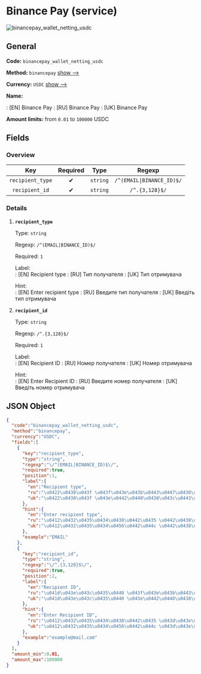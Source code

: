 
# Binance Pay (service) 
![binancepay_wallet_netting_usdc](https://static.openfintech.io/payout_methods/binancepay_wallet_netting_usdc/logo.svg?w=400&c=v0.59.26#w24)  

## General 
 
**Code:** `binancepay_wallet_netting_usdc` 
 
**Method:** `binancepay` [show -->](/payout-methods/binancepay/) 
 
**Currency:** `USDC` [show -->](/currencies/USDC/) 
 
**Name:** 
 
:	[EN] Binance Pay 
:	[RU] Binance Pay 
:	[UK] Binance Pay 
 
**Amount limits:** from `0.01` to `100000` USDC 

## Fields 

### Overview 

|Key|Required|Type|Regexp| 
|:---:|:---:|:---:|:---:| 
|`recipient_type`|✔|`string`|`/^(EMAIL\|BINANCE_ID)$/`| 
|`recipient_id`|✔|`string`|`/^.{3,128}$/`| 
 

### Details 
 
1. **`recipient_type`** 
 
	Type: `string` 
 
	Regexp: `/^(EMAIL|BINANCE_ID)$/` 
 
	Required: `1` 
 
	Label:  
	: [EN] Recipient type 
	: [RU] Тип получателя 
	: [UK] Тип отримувача 
 
	Hint:  
	: [EN] Enter recipient type 
	: [RU] Введите тип получателя 
	: [UK] Введіть тип отримувача 
 
2. **`recipient_id`** 
 
	Type: `string` 
 
	Regexp: `/^.{3,128}$/` 
 
	Required: `1` 
 
	Label:  
	: [EN] Recipient ID 
	: [RU] Номер получателя 
	: [UK] Номер отримувача 
 
	Hint:  
	: [EN] Enter Recipient ID 
	: [RU] Введите номер получателя 
	: [UK] Введіть номер отримувача 
 

## JSON Object 

```json
{
  "code":"binancepay_wallet_netting_usdc",
  "method":"binancepay",
  "currency":"USDC",
  "fields":[
    {
      "key":"recipient_type",
      "type":"string",
      "regexp":"\/^(EMAIL|BINANCE_ID)$\/",
      "required":true,
      "position":1,
      "label":{
        "en":"Recipient type",
        "ru":"\u0422\u0438\u043f \u043f\u043e\u043b\u0443\u0447\u0430\u0442\u0435\u043b\u044f",
        "uk":"\u0422\u0438\u043f \u043e\u0442\u0440\u0438\u043c\u0443\u0432\u0430\u0447\u0430"
      },
      "hint":{
        "en":"Enter recipient type",
        "ru":"\u0412\u0432\u0435\u0434\u0438\u0442\u0435 \u0442\u0438\u043f \u043f\u043e\u043b\u0443\u0447\u0430\u0442\u0435\u043b\u044f",
        "uk":"\u0412\u0432\u0435\u0434\u0456\u0442\u044c \u0442\u0438\u043f \u043e\u0442\u0440\u0438\u043c\u0443\u0432\u0430\u0447\u0430"
      },
      "example":"EMAIL"
    },
    {
      "key":"recipient_id",
      "type":"string",
      "regexp":"\/^.{3,128}$\/",
      "required":true,
      "position":2,
      "label":{
        "en":"Recipient ID",
        "ru":"\u041d\u043e\u043c\u0435\u0440 \u043f\u043e\u043b\u0443\u0447\u0430\u0442\u0435\u043b\u044f",
        "uk":"\u041d\u043e\u043c\u0435\u0440 \u043e\u0442\u0440\u0438\u043c\u0443\u0432\u0430\u0447\u0430"
      },
      "hint":{
        "en":"Enter Recipient ID",
        "ru":"\u0412\u0432\u0435\u0434\u0438\u0442\u0435 \u043d\u043e\u043c\u0435\u0440 \u043f\u043e\u043b\u0443\u0447\u0430\u0442\u0435\u043b\u044f",
        "uk":"\u0412\u0432\u0435\u0434\u0456\u0442\u044c \u043d\u043e\u043c\u0435\u0440 \u043e\u0442\u0440\u0438\u043c\u0443\u0432\u0430\u0447\u0430"
      },
      "example":"example@mail.com"
    }
  ],
  "amount_min":0.01,
  "amount_max":100000
}
```  
